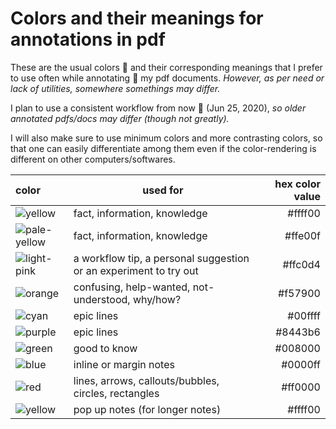 # Colors and their meanings for annotations in pdf


These are the usual colors :art: and their corresponding meanings that I prefer to use often while annotating :memo: my pdf documents. *However, as per need or lack of utilities, somewhere somethings may differ.*


I plan to use a consistent workflow from now :date: (Jun 25, 2020), *so older annotated pdfs/docs may differ (though not greatly).*


I will also make sure to use minimum colors and more contrasting colors, so that one can easily differentiate among them even if the color-rendering is different on other computers/softwares.


| color                                                                                             | used for                                                          | hex color value |
| :------------------------------------------------------------------------------------------------ | ----------------------------------------------------------------- | --------------: |
| ![yellow](https://img.shields.io/badge/highlight-yellow-%23ffff00?style=for-the-badge)            | fact, information, knowledge                                      |         #ffff00 |
| ![pale-yellow](https://img.shields.io/badge/highlight-pale--yellow-%23ffe00f?style=for-the-badge) | fact, information, knowledge                                     |         #ffe00f |
| ![light-pink](https://img.shields.io/badge/highlight-light--pink-%23ffc0d4?style=for-the-badge)   | a workflow tip, a personal suggestion or an experiment to try out |         #ffc0d4 |
| ![orange](https://img.shields.io/badge/highlight-orange-%23f57900?style=for-the-badge)            | confusing, help-wanted, not-understood, why/how?                  |         #f57900 |
| ![cyan](https://img.shields.io/badge/highlight-cyan-%2300ffff?style=for-the-badge)                | epic lines                                                        |         #00ffff |
| ![purple](https://img.shields.io/badge/highlight-purple-%238443b6?style=for-the-badge)            | epic lines                                                        |         #8443b6 |
| ![green](https://img.shields.io/badge/underline-green-%23008000?style=for-the-badge)              | good to know                                                      |         #008000 |
| ![blue](https://img.shields.io/badge/typewritter-blue-%230000ff?style=for-the-badge)              | inline or margin notes                                            |         #0000ff |
| ![red](https://img.shields.io/badge/shapes-red-%23ff0000?style=for-the-badge)                     | lines, arrows, callouts/bubbles, circles, rectangles              |         #ff0000 |
| ![yellow](https://img.shields.io/badge/sticky--notes-yellow-%23ffff00?style=for-the-badge)        | pop up notes (for longer notes)                                   |         #ffff00 |

